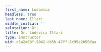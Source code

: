 ```yaml
---
first_name: Lodovica
headless: true
last_name: Illari
middle_initial: ''
salutation: Dr.
title: Dr. Lodovica Illari
type: instructor
uid: c5a2a68f-9042-cb5b-47ff-8c95e2b50daa
---
```

